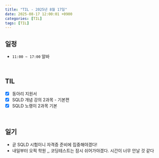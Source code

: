 ```yaml
---
title: "TIL - 2025년 8월 17일"
date: 2025-08-17 12:00:01 +0900
categories: [TIL]
tags: [TIL]
---
```


## 일정

- `11:00 ~ 17:00` 알바

<br>

## TIL
- [x] 동아리 지원서
- [x] SQLD 개념 강의 2과목 - 기본편
- [x] SQLD 노랭이 2과목 기본

<br>

## 일기

- 곧 SQLD 시험이니 자격증 준비에 집중해야겠다!
- 내일부터 오픽 학원 ,, 코딩테스트는 잠시 쉬어가야겠다. 시간이 너무 안날 것 같다